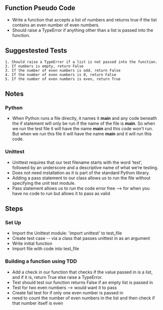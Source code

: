 ## Function Pseudo Code
- Write a function that accepts a list of numbers and returns true if the list contains an even number of even numbers.
- Should raise a TypeError if anything other than a list is passed into the function.


## Suggestested Tests
    1. Should raise a TypeError if a list is not passed into the function.
    2. If numbers is empty, return False
    3. If the number of even numbers is odd, return False
    4. If the number of even numbers is 0, return False
    5. If the number of even numbers is even, return True


## Notes

### Python
- When Python runs a file directly, it names it __main__ and any code beneath the if statement will only be run if the name of the file is __main__.
So when we run the test file it will have the name __main__ and this code won't run.  
But when we run this file it will have the name __main__ and it will run this code.


### Unittest 
- Unittest requires that our test  filename starts with the word ‘test’,  
followed by an underscore and a  descriptive name of what we’re testing.
- Does not need installation as it is part of the standard Python library.
- Adding a pass statement to our class allows us to run the file without specifying the unit test module.
- Pass statement allows us to run the code error free --> for when you have no code to run but allows it to pass as valid


## Steps

### Set Up
- Import the Unittest  module: 'import unittest' to test_file
- Create test case -- via a class that passes unittest in as an argument
- Write initial function
- Import file with code into test_file


### Building a function using TDD
-  Add a check in our function  that checks if the value passed in is a list, and if it is, return True else raise a TypeError.
- Test should test our function returns False if an empty list is passed in
- Test for two even numbers --> would want it to pass
- Create fail test for if only one even number is passed in
- need to  count the number of even numbers in the list 
and then check if that number itself is even